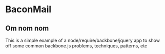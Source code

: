 # BaconMail
## Om nom nom

This is a simple example of a node/require/backbone/jquery app to show off some common backbone.js problems, techniques, patterns, etc